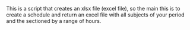 <p>This is a script that creates an xlsx file (excel file), so the main this is to create a schedule and return an excel file with all subjects of your period and the sectioned by a range of hours.</p>

